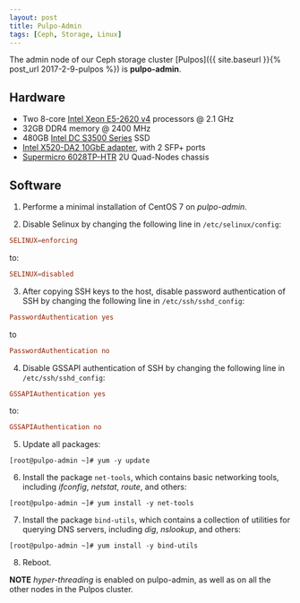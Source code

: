 ```yaml
---
layout: post
title: Pulpo-Admin
tags: [Ceph, Storage, Linux]
---
```


The admin node of our Ceph storage cluster [Pulpos]({{ site.baseurl }}{% post_url 2017-2-9-pulpos %}) is **pulpo-admin**.<!-- more -->

## Hardware
* Two 8-core [Intel Xeon E5-2620 v4](https://ark.intel.com/products/92986/Intel-Xeon-Processor-E5-2620-v4-20M-Cache-2_10-GHz) processors @ 2.1 GHz
* 32GB DDR4 memory @ 2400 MHz
* 480GB [Intel DC S3500 Series](http://ark.intel.com/products/series/74935/Intel-SSD-DC-S3500-Series) SSD
* [Intel X520-DA2 10GbE adapter](http://ark.intel.com/products/39776/Intel-Ethernet-Converged-Network-Adapter-X520-DA2), with 2 SFP+ ports
* [Supermicro 6028TP-HTR](https://www.supermicro.com/products/system/2u/6028/sys-6028tp-htr.cfm) 2U Quad-Nodes chassis

## Software
1) Performe a minimal installation of CentOS 7 on *pulpo-admin*.

2) Disable Selinux by changing the following line in `/etc/selinux/config`:
```conf
SELINUX=enforcing
```
to:
```conf
SELINUX=disabled
```

3) After copying SSH keys to the host, disable password authentication of SSH by changing the following line in `/etc/ssh/sshd_config`:
```conf
PasswordAuthentication yes
```
to
```conf
PasswordAuthentication no
```

4) Disable GSSAPI authentication of SSH by changing the following line in `/etc/ssh/sshd_config`:
```conf
GSSAPIAuthentication yes
```
to:
```conf
GSSAPIAuthentication no
```

5) Update all packages:
```shell
[root@pulpo-admin ~]# yum -y update
```

6) Install the package `net-tools`, which contains basic networking tools, including *ifconfig*, *netstat*, *route*, and others:
```shell
[root@pulpo-admin ~]# yum install -y net-tools
```

7) Install the package `bind-utils`, which contains a collection of utilities for querying DNS servers, including *dig*, *nslookup*, and others:
```shell
[root@pulpo-admin ~]# yum install -y bind-utils
```

8) Reboot.

**NOTE** *hyper-threading* is enabled on pulpo-admin, as well as on all the other nodes in the Pulpos cluster.
